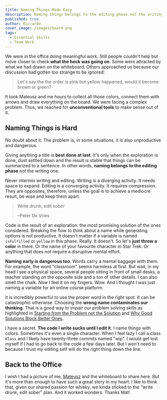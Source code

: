 ```yaml
---
title: Naming Things Made Easy
description: Naming things belongs to the editing phase not the writing one. Doing it too early is unproductive and dangerous. Here's why and how to fix it easily.
published: true
author: Riccardo
cover_image: /images/board.png
tags:
  - Essential Skills
  - Team Work
---
```


We were in the office doing meaningful work. Still people couldn't help but move closer to check **what the heck was going on**. Some were attracted by what we had drawn on the whiteboard. Others approached us because our discussion had gotten too strange to be ignored:

> Let's say the the order is pink but yellow happened, would it become brown or green?

It took Mateusz and me hours to collect all those colors, connect them with arrows and draw everything on the board. We were facing a complex problem. Thus, we reached for **unconventional tools** to make sense out of it.

## Naming Things is Hard

No doubt about it. The problem is, in some situations, it is also unproductive and dangerous.

Giving anything a title is **best done at last**. It's only when the exploration is done, dust settled down and the result is stable that things can be summarized to a sentence. In other words, **naming belongs to the editing phase** not the writing one.

Never intermix writing and editing. Writing is a diverging activity. It needs space to expand. Editing is a converging activity. It requires compression. They are opposites, therefore, unless the goal is to achieve a mediocre result, be wise and keep them apart.

> Write drunk, edit sober
>
> –Peter De Vries

Code is the result of an exploration: the most promising solution of the ones considered. Breaking the flow to think about a name while generating options is not productive. It doesn't matter if a variable is named `isFulfilled` or `yellow` in this phase. Really. It doesn't. So let's **just throw a color** in there. Or the name of your favourite character in Star Trek. Or anything that does not require a disruptive mental effort.

**Naming early is dangerous too**. Words carry a mental baggage with them. For example, the word "classroom" seems harmless at first. But wait, in my head I see a physical space, several people sitting in front of small desks, a teacher standing on the opposite side and a ton of other details. I can also smell the chalk. Now I feel it on my fingers. Wow. And I thought I was just naming a variable for an online course platform.

It is incredibly powerful to use the proper word in the right spot. It can be catastrophic otherwise. Choosing the **wrong name contaminates our thinking**. That is a good way to impair our problem solving skills as highlighted in [Starting from the Problem not the Solution](/posts/2020-06-19-starting-from-the-problem-not-the-solution/) and [Why Good Solutions Block Better Ones](/posts/2020-06-26-why-good-solutions-block-better-ones/).

I have a secret. **The code I write sucks until I edit it**. I name things with colors. Sometimes it's even a single character. When I feel lazy I call a class `Klass` and I likely have twenty-three commits named "wip". I would get lost myself if I had to go back to the code a few days later. But I won't need to because I trust my editing self will do the right thing down the line.

## Back to the Office

I wish I had a picture of me, [Mateusz](https://www.linkedin.com/in/luterek/) and the whiteboard to share here. But it's more than enough to have such a great story in my heart. I like to think that, given our shared passion for whisky, we kinda sticked to the "write drunk, edit sober" plan. And it worked wonders. Thanks Mat!
